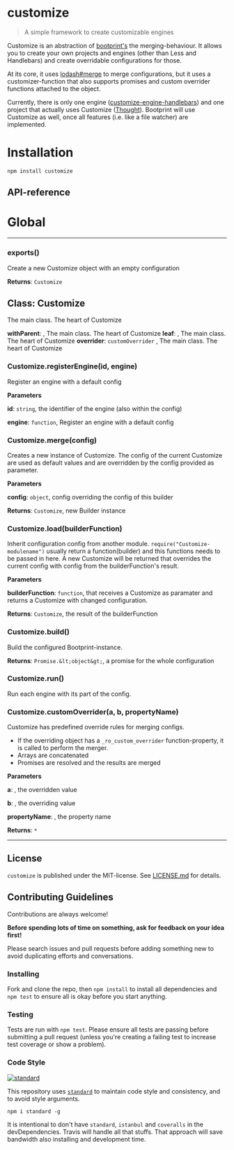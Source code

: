 # customize

> A simple framework to create customizable engines

Customize is an abstraction of [bootprint's](https://github.com/nknapp/bootprint) the merging-behaviour. 
It allows you to create your own projects and engines (other than Less and Handlebars) and create 
overridable configurations for those.

At its core, it uses [lodash#merge](https://lodash.com/docs#merge) to merge configurations, 
but it uses a customizer-function that also supports promises and custom overrider functions 
attached to the object.

Currently, there is only one engine ([customize-engine-handlebars](https://npmjs.com/package/customize-engine-handlebars))
and one project that actually uses Customize ([Thought](https://npmjs.com/package/thought)).
Bootprint will use Customize as well, once all features (i.e. like a file watcher) are implemented.


# Installation

```
npm install customize
```


##  API-reference

# Global





* * *

### exports() 

Create a new Customize object with an empty configuration

**Returns**: `Customize`


## Class: Customize
The main class. The heart of Customize

**withParent**:  , The main class. The heart of Customize
**leaf**:  , The main class. The heart of Customize
**overrider**: `customOverrider` , The main class. The heart of Customize
### Customize.registerEngine(id, engine) 

Register an engine with a default config

**Parameters**

**id**: `string`, the identifier of the engine (also within the config)

**engine**: `function`, Register an engine with a default config


### Customize.merge(config) 

Creates a new instance of Customize. The config of the current Customize
are used as default values and are overridden by the config provided as parameter.

**Parameters**

**config**: `object`, config overriding the config of this builder

**Returns**: `Customize`, new Builder instance

### Customize.load(builderFunction) 

Inherit configuration config from another module.
`require("Customize-modulename")` usually return a function(builder)
and this functions needs to be passed in here.
A new Customize will be returned that overrides the current config
with config from the builderFunction's result.

**Parameters**

**builderFunction**: `function`, that receives a Customize as paramater
 and returns a Customize with changed configuration.

**Returns**: `Customize`, the result of the builderFunction

### Customize.build() 

Build the configured Bootprint-instance.

**Returns**: `Promise.&lt;object&gt;`, a promise for the whole configuration

### Customize.run() 

Run each engine with its part of the config.


### Customize.customOverrider(a, b, propertyName) 

Customize has predefined override rules for merging configs.

* If the overriding object has a `_ro_custom_overrider` function-property,
  it is called to perform the merger.
* Arrays are concatenated
* Promises are resolved and the results are merged

**Parameters**

**a**: , the overridden value

**b**: , the overriding value

**propertyName**: , the property name

**Returns**: `*`



* * *












## License

`customize` is published under the MIT-license. 
See [LICENSE.md](LICENSE.md) for details.

## Contributing Guidelines

<!-- Taken from @tunnckoCore: https://github.com/tunnckoCore/coreflow-templates/blob/master/template/CONTRIBUTING.md -->

Contributions are always welcome!

**Before spending lots of time on something, ask for feedback on your idea first!**

Please search issues and pull requests before adding something new to avoid duplicating
efforts and conversations.


### Installing

Fork and clone the repo, then `npm install` to install all dependencies and `npm test` to
ensure all is okay before you start anything.


### Testing

Tests are run with `npm test`. Please ensure all tests are passing before submitting
a pull request (unless you're creating a failing test to increase test coverage or show a problem).

### Code Style

[![standard][standard-image]][standard-url]

This repository uses [`standard`][standard-url] to maintain code style and consistency,
and to avoid style arguments.
```
npm i standard -g
```

It is intentional to don't have `standard`, `istanbul` and `coveralls` in the devDependencies. Travis will handle all that stuffs. That approach will save bandwidth also installing and development time.

[standard-image]: https://cdn.rawgit.com/feross/standard/master/badge.svg
[standard-url]: https://github.com/feross/standard
